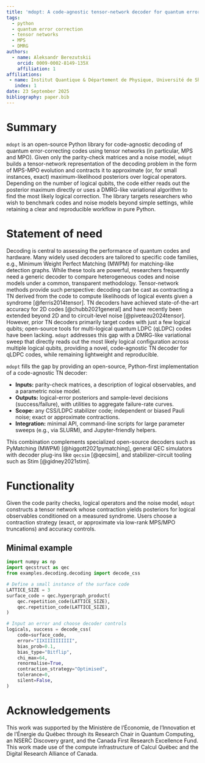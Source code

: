 ```yaml
---
title: 'mdopt: A code-agnostic tensor-network decoder for quantum error-correcting codes'
tags:
  - python
  - quantum error correction
  - tensor networks
  - MPS
  - DMRG
authors:
  - name: Aleksandr Berezutskii
    orcid: 0009-0002-8149-135X
    affiliation: 1
affiliations:
 - name: Institut Quantique & Département de Physique, Université de Sherbrooke, Sherbrooke, QC J1K 2R1, Canada
   index: 1
date: 23 September 2025
bibliography: paper.bib
---
```


# Summary

`mdopt` is an open-source Python library for code-agnostic decoding of quantum error-correcting codes using tensor networks (in particular, MPS and MPO). Given only the parity-check matrices and a noise model, `mdopt` builds a tensor-network representation of the decoding problem in the form of MPS-MPO evolution and contracts it to approximate (or, for small instances, exact) maximum-likelihood posteriors over logical operators. Depending on the number of logical qubits, the code either reads out the posterior maximum directly or uses a DMRG-like variational algorithm to find the most likely logical correction. The library targets researchers who wish to benchmark codes and noise models beyond simple settings, while retaining a clear and reproducible workflow in pure Python.

# Statement of need

Decoding is central to assessing the performance of quantum codes and hardware. Many widely used decoders are tailored to specific code families, e.g., Minimum Weight Perfect Matching (MWPM) for matching-like detection graphs. While these tools are powerful, researchers frequently need a generic decoder to compare heterogeneous codes and noise models under a common, transparent methodology. Tensor-network methods provide such perspective: decoding can be cast as contracting a TN derived from the code to compute likelihoods of logical events given a syndrome [@ferris2014tensor]. TN decoders have achieved state-of-the-art accuracy for 2D codes [@chubb2021general] and have recently been extended beyond 2D and to circuit-level noise [@piveteau2024tensor]. However, prior TN decoders primarily target codes with just a few logical qubits; open-source tools for multi-logical quantum LDPC (qLDPC) codes have been lacking. `mdopt` addresses this gap with a DMRG-like variational sweep that directly reads out the most likely logical configuration across multiple logical qubits, providing a novel, code-agnostic TN decoder for qLDPC codes, while remaining lightweight and reproducible.

`mdopt` fills the gap by providing an open-source, Python-first implementation of a code-agnostic TN decoder:

- **Inputs:** parity-check matrices, a description of logical observables, and a parametric noise model.
- **Outputs:** logical-error posteriors and sample-level decisions (success/failure), with utilities to aggregate failure-rate curves.
- **Scope:** any CSS/LDPC stabilizer code; independent or biased Pauli noise; exact or approximate contractions.
- **Integration:** minimal API, command-line scripts for large parameter sweeps (e.g., via SLURM), and Jupyter-friendly helpers.

This combination complements specialized open-source decoders such as PyMatching (MWPM) [@higgott2021pymatching], general QEC simulators with decoder plug-ins like `qecsim` [@qecsim], and stabilizer-circuit tooling such as Stim [@gidney2021stim].

# Functionality

Given the code parity checks, logical operators and the noise model, `mdopt` constructs a tensor network whose contraction yields posteriors for logical observables conditioned on a measured syndrome. Users choose a contraction strategy (exact, or approximate via low-rank MPS/MPO truncations) and accuracy controls.

## Minimal example

```python
import numpy as np
import qecstruct as qec
from examples.decoding.decoding import decode_css

# Define a small instance of the surface code
LATTICE_SIZE = 3
surface_code = qec.hypergraph_product(
    qec.repetition_code(LATTICE_SIZE),
    qec.repetition_code(LATTICE_SIZE),
)

# Input an error and choose decoder controls
logicals, success = decode_css(
    code=surface_code,
    error="IIXIIIIIIIIII",
    bias_prob=0.1,
    bias_type="Bitflip",
    chi_max=64,
    renormalise=True,
    contraction_strategy="Optimised",
    tolerance=0,
    silent=False,
)
```

# Acknowledgements

This work was supported by the Ministère de l’Économie, de l’Innovation et de l’Énergie du Québec through its Research Chair in Quantum Computing, an NSERC Discovery grant, and the Canada First Research Excellence Fund. This work made use of the compute infrastructure of Calcul Québec and the Digital Research Alliance of Canada.
